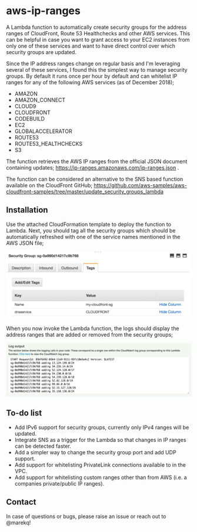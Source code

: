 aws-ip-ranges
=============

A  Lambda function to automatically create security groups for the address ranges of CloudFront, Route 53 Healthchecks and other AWS services. This can be helpful in case you want to grant access to your EC2 instances from only one of these services and want to have direct control over which security groups are updated. 

Since the IP address ranges change on regular basis and I'm leveraging several of these services, I found this the simplest way to manage security groups. By default it runs once per hour by default and can whitelist IP ranges for any of the following AWS services (as of December 2018);

- AMAZON
- AMAZON_CONNECT
- CLOUD9
- CLOUDFRONT
- CODEBUILD
- EC2
- GLOBALACCELERATOR
- ROUTE53
- ROUTE53_HEALTHCHECKS
- S3

The function retrieves the AWS IP ranges from the official JSON document containing updates; https://ip-ranges.amazonaws.com/ip-ranges.json .

The function can be considered an alternative to the SNS based function available on the CloudFront GitHub; https://github.com/aws-samples/aws-cloudfront-samples/tree/master/update_security_groups_lambda 

Installation
------------

Use the attached CloudFormation template to deploy the function to Lambda. Next, you should tag all the security groups which should be automatically refreshed with one of the service names mentioned in the AWS JSON file;  


![alt tag](https://raw.githubusercontent.com/marekq/aws-ip-ranges/master/docs/1.png)


When you now invoke the Lambda function, the logs should display the address ranges that are added or removed from the security groups;


![alt tag](https://raw.githubusercontent.com/marekq/aws-ip-ranges/master/docs/2.png)


To-do list
---------

- Add IPv6 support for security groups, currently only IPv4 ranges will be updated. 
- Integrate SNS as a trigger for the Lambda so that changes in IP ranges can be detected faster. 
- Add a simpler way to change the security group port and add UDP support.
- Add support for whitelisting PrivateLink connections available to in the VPC. 
- Add support for whitelisting custom ranges other than from AWS (i.e. a companies private/public IP ranges).

Contact
-------

In case of questions or bugs, please raise an issue or reach out to @marekq!